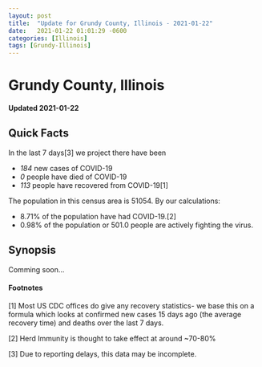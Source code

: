 ```yaml
---
layout: post
title:  "Update for Grundy County, Illinois - 2021-01-22"
date:   2021-01-22 01:01:29 -0600
categories: [Illinois]
tags: [Grundy-Illinois]
---
```


# Grundy County, Illinois
#### Updated 2021-01-22

## Quick Facts

In the last 7 days[3] we project there have been
- *184* new cases of COVID-19
- *0* people have died of COVID-19
- *113* people have recovered from COVID-19[1]

The population in this census area is 51054. By our calculations:
- 8.71% of the population have had COVID-19.[2]
- 0.98% of the population or 501.0 people are actively fighting the virus.

## Synopsis

Comming soon...


#### Footnotes

[1] Most US CDC offices do give any recovery statistics- we base this on a formula which looks at confirmed new cases
15 days ago (the average recovery time) and deaths over the last 7 days.

[2] Herd Immunity is thought to take effect at around ~70-80%

[3] Due to reporting delays, this data may be incomplete.
 
    
